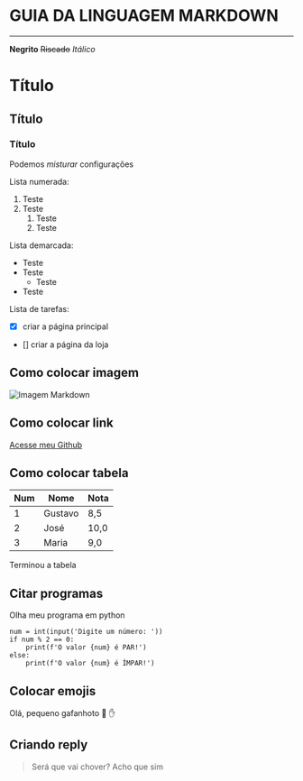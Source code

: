 # GUIA DA LINGUAGEM MARKDOWN
*** 

**Negrito** 
~~Riscado~~ 
_Itálico_
# Título
## Título
### Título

Podemos _*misturar*_ configurações

Lista numerada:
1. Teste
2. Teste
    1. Teste
    2. Teste

Lista demarcada:
* Teste
* Teste
    * Teste
* Teste

Lista de tarefas:
- [x] criar a página principal
- [] criar a página da loja

## Como colocar imagem

![Imagem Markdown](https://upload.wikimedia.org/wikipedia/commons/thumb/4/48/Markdown-mark.svg/800px-Markdown-mark.svg.png)

## Como colocar link

[Acesse meu Github](https://github.com/acksonpires)

## Como colocar tabela

Num | Nome | Nota
---|---|---
1 | Gustavo | 8,5
2 | José | 10,0
3 | Maria | 9,0

Terminou a tabela

## Citar programas
Olha meu programa em python
```
num = int(input('Digite um número: '))
if num % 2 == 0:
    print(f'O valor {num} é PAR!')
else:
    print(f'O valor {num} é ÍMPAR!')
```

## Colocar emojis
Olá, pequeno gafanhoto :vulcan_salute: :hand:

## Criando reply
> Será que vai chover?
Acho que sim
